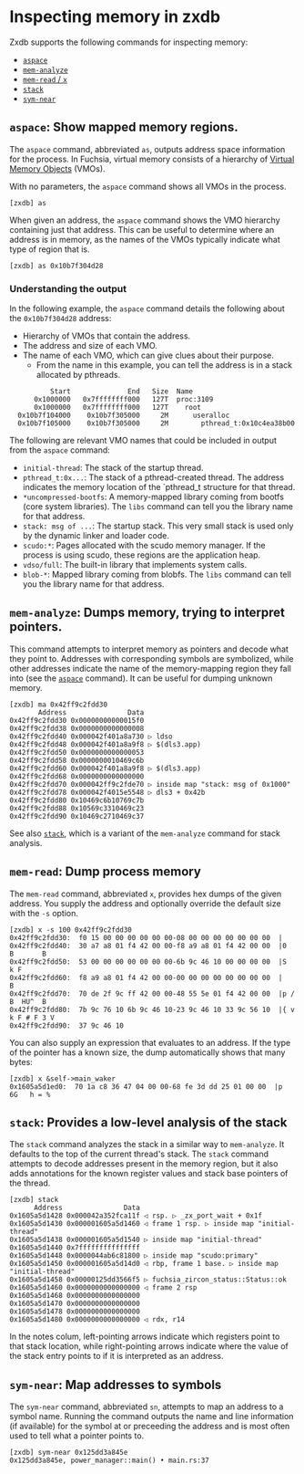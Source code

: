 # Inspecting memory in zxdb

Zxdb supports the following commands for inspecting memory:

  * [`aspace`](#aspace_show_mapped_memory_regions)
  * [`mem-analyze`](#mem-analyze_dumps_memory_trying_to_interpret_pointers)
  * [`mem-read` / `x`](#mem-read_dumps_process_memory)
  * [`stack`](#stack_provides_a_low-level_analysis_of_the_stack)
  * [`sym-near`](#sym-near_map_addresses_to_symbols)

## `aspace`: Show mapped memory regions.

The `aspace` command, abbreviated `as`, outputs address space information for the process. In
Fuchsia, virtual memory consists of a hierarchy of [Virtual Memory
Objects](/docs/reference/kernel_objects/vm_object.md) (VMOs).

With no parameters, the `aspace` command shows all VMOs in the process.

```none {:.devsite-disable-click-to-copy}
[zxdb] as
```

When given an address, the `aspace` command shows the VMO hierarchy containing just that address.
This can be useful to determine where an address is in memory, as the names of the VMOs typically
indicate what type of region that is.

```none {:.devsite-disable-click-to-copy}
[zxdb] as 0x10b7f304d28
```

### Understanding the output

In the following example, the `aspace` command details the following about the `0x10b7f304d28`
address:

  * Hierarchy of VMOs that contain the address.
  * The address and size of each VMO.
  * The name of each VMO, which can give clues about their purpose.
      * From the name in this example, you can tell the address is in a stack allocated by pthreads.

```none {:.devsite-disable-click-to-copy}
          Start              End   Size  Name
      0x1000000   0x7ffffffff000   127T  proc:3109
      0x1000000   0x7ffffffff000   127T    root
  0x10b7f104000    0x10b7f305000     2M      useralloc
  0x10b7f105000    0x10b7f305000     2M        pthread_t:0x10c4ea38b00
```

The following are relevant VMO names that could be included in output from the `aspace` command:

  * `initial-thread`: The stack of the startup thread.
  * `pthread_t:0x...`: The stack of a pthread-created thread. The address indicates the memory
    location of the `pthread_t structure for that thread.
  * `*uncompressed-bootfs`: A memory-mapped library coming from bootfs (core system libraries). The
    `libs` command can tell you the library name for that address.
  * `stack: msg of ...`: The startup stack. This very small stack is used only by the dynamic linker
    and loader code.
  * `scudo:*`: Pages allocated with the scudo memory manager. If the process is using scudo, these
    regions are the application heap.
  * `vdso/full`: The built-in library that implements system calls.
  * `blob-*`: Mapped library coming from blobfs. The `libs` command can tell you the library name
    for that address.

## `mem-analyze`: Dumps memory, trying to interpret pointers.

This command attempts to interpret memory as pointers and decode what they point to. Addresses with
corresponding symbols are symbolized, while other addresses indicate the name of the
memory-mapping region they fall into (see the [`aspace`](#aspace_show_mapped_memory_regions)
command). It can be useful for dumping unknown memory.

```none {:.devsite-disable-click-to-copy}
[zxdb] ma 0x42ff9c2fdd30
       Address               Data
0x42ff9c2fdd30 0x00000000000015f0
0x42ff9c2fdd38 0x0000000000000008
0x42ff9c2fdd40 0x000042f401a8a730 ▷ ldso
0x42ff9c2fdd48 0x000042f401a8a9f8 ▷ $(dls3.app)
0x42ff9c2fdd50 0x0000000000000053
0x42ff9c2fdd58 0x0000000010469c6b
0x42ff9c2fdd60 0x000042f401a8a9f8 ▷ $(dls3.app)
0x42ff9c2fdd68 0x0000000000000000
0x42ff9c2fdd70 0x000042ff9c2fde70 ▷ inside map "stack: msg of 0x1000"
0x42ff9c2fdd78 0x000042f4015e5548 ▷ dls3 + 0x42b
0x42ff9c2fdd80 0x10469c6b10769c7b
0x42ff9c2fdd88 0x10569c3310469c23
0x42ff9c2fdd90 0x10469c2710469c37
```

See also [`stack`](#stack_provides_a_low-level_analysis_of_the_stack), which is a variant of the
`mem-analyze` command for stack analysis.

## `mem-read`: Dump process memory

The `mem-read` command, abbreviated `x`, provides hex dumps of the given address. You supply
the address and optionally override the default size with the `-s` option.

```none {:.devsite-disable-click-to-copy}
[zxdb] x -s 100 0x42ff9c2fdd30
0x42ff9c2fdd30:  f0 15 00 00 00 00 00 00-08 00 00 00 00 00 00 00  |
0x42ff9c2fdd40:  30 a7 a8 01 f4 42 00 00-f8 a9 a8 01 f4 42 00 00  |0    B       B
0x42ff9c2fdd50:  53 00 00 00 00 00 00 00-6b 9c 46 10 00 00 00 00  |S       k F
0x42ff9c2fdd60:  f8 a9 a8 01 f4 42 00 00-00 00 00 00 00 00 00 00  |     B
0x42ff9c2fdd70:  70 de 2f 9c ff 42 00 00-48 55 5e 01 f4 42 00 00  |p /  B  HU^  B
0x42ff9c2fdd80:  7b 9c 76 10 6b 9c 46 10-23 9c 46 10 33 9c 56 10  |{ v k F # F 3 V 
0x42ff9c2fdd90:  37 9c 46 10
```

You can also supply an expression that evaluates to an address. If the type of the pointer has
a known size, the dump automatically shows that many bytes:

```none {:.devsite-disable-click-to-copy}
[zxdb] x &self->main_waker
0x1605a5d1ed0:  70 1a c8 36 47 04 00 00-68 fe 3d dd 25 01 00 00  |p  6G   h = %
```

## `stack`: Provides a low-level analysis of the stack

The `stack` command analyzes the stack in a similar way to `mem-analyze`. It defaults to the
top of the current thread's stack. The `stack` command attempts to decode addresses present in the
memory region, but it also adds annotations for the known register values and stack base pointers of
the thread.

```none {:.devsite-disable-click-to-copy}
[zxdb] stack
      Address               Data 
0x1605a5d1428 0x000042a352fca11f ◁ rsp. ▷ _zx_port_wait + 0x1f
0x1605a5d1430 0x000001605a5d1460 ◁ frame 1 rsp. ▷ inside map "initial-thread"
0x1605a5d1438 0x000001605a5d1540 ▷ inside map "initial-thread"
0x1605a5d1440 0x7fffffffffffffff
0x1605a5d1448 0x0000044ab6c81800 ▷ inside map "scudo:primary"
0x1605a5d1450 0x000001605a5d14d0 ◁ rbp, frame 1 base. ▷ inside map "initial-thread"
0x1605a5d1458 0x00000125dd3566f5 ▷ fuchsia_zircon_status::Status::ok
0x1605a5d1460 0x0000000000000000 ◁ frame 2 rsp
0x1605a5d1468 0x0000000000000000
0x1605a5d1470 0x0000000000000000
0x1605a5d1478 0x0000000000000000
0x1605a5d1480 0x0000000000000000 ◁ rdx, r14
```

In the notes colum, left-pointing arrows indicate which registers point to that stack location,
while right-pointing arrows indicate where the value of the stack entry points to if it is
interpreted as an address.

## `sym-near`: Map addresses to symbols

The `sym-near` command, abbreviated `sn`, attempts to map an address to a symbol name. Running the
command outputs the name and line information (if available) for the symbol at or preceeding the
address and is most often used to tell what a pointer points to.

```none {:.devsite-disable-click-to-copy}
[zxdb] sym-near 0x125dd3a845e
0x125dd3a845e, power_manager::main() • main.rs:37
```
